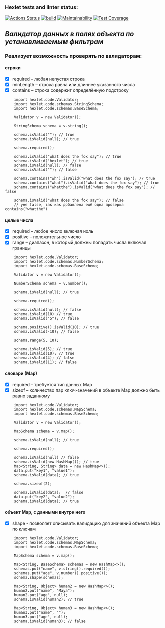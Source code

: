 ### Hexlet tests and linter status:
[![Actions Status](https://github.com/VovaTyan/java-project-78/workflows/hexlet-check/badge.svg)](https://github.com/VovaTyan/java-project-78/actions)
[![build](https://github.com/VovaTyan/java-project-78/actions/workflows/build.yml/badge.svg)](https://github.com/VovaTyan/java-project-78/actions/workflows/build.yml)
[![Maintainability](https://api.codeclimate.com/v1/badges/75d0898d7a977e745c96/maintainability)](https://codeclimate.com/github/VovaTyan/java-project-78/maintainability)
[![Test Coverage](https://api.codeclimate.com/v1/badges/75d0898d7a977e745c96/test_coverage)](https://codeclimate.com/github/VovaTyan/java-project-78/test_coverage)
## *Валидатор данных в полях объекта по устанавливаемым фильтрам* ##
### Реализует возможность проверять по валидаторам: ###
#### строки ####

- [X] required – любая непустая строка
- [X] minLength – строка равна или длиннее указанного числа
- [X] contains – строка содержит определённую подстроку

```
    import hexlet.code.Validator;
    import hexlet.code.schemas.StringSchema;
    import hexlet.code.schemas.BaseSchema;

    Validator v = new Validator();

    StringSchema schema = v.string();

    schema.isValid(""); // true
    schema.isValid(null); // true

    schema.required();

    schema.isValid("what does the fox say"); // true
    schema.isValid("hexlet"); // true
    schema.isValid(null); // false
    schema.isValid(""); // false

    schema.contains("wh").isValid("what does the fox say"); // true
    schema.contains("what").isValid("what does the fox say"); // true
    schema.contains("whatthe").isValid("what does the fox say"); // false

    schema.isValid("what does the fox say"); // false
    // уже false, так как добавлена ещё одна проверка contains("whatthe")
```

#### целые числа ####

- [X] required – любое число включая ноль
- [X] positive – положительное число
- [X] range – диапазон, в который должны попадать числа включая границы

```
    import hexlet.code.Validator;
    import hexlet.code.schemas.NumberSchema;
    import hexlet.code.schemas.BaseSchema;

    Validator v = new Validator();

    NumberSchema schema = v.number();

    schema.isValid(null); // true

    schema.required();

    schema.isValid(null); // false
    schema.isValid(10) // true
    schema.isValid("5"); // false

    schema.positive().isValid(10); // true
    schema.isValid(-10); // false

    schema.range(5, 10);

    schema.isValid(5); // true
    schema.isValid(10); // true
    schema.isValid(4); // false
    schema.isValid(11); // false
```

#### словари (Мар) ####

- [X] required – требуется тип данных Map
- [X] sizeof – количество пар ключ-значений в объекте Map должно быть равно заданному

```
    import hexlet.code.Validator;
    import hexlet.code.schemas.MapSchema;
    import hexlet.code.schemas.BaseSchema;

    Validator v = new Validator();

    MapSchema schema = v.map();

    schema.isValid(null); // true

    schema.required();

    schema.isValid(null) // false
    schema.isValid(new HashMap()); // true
    Map<String, String> data = new HashMap<>();
    data.put("key1", "value1");
    schema.isValid(data); // true

    schema.sizeof(2);

    schema.isValid(data);  // false
    data.put("key2", "value2");
    schema.isValid(data); // true
```

#### объект Map, c данными внутри него ####

- [X] shape - позволяет описывать валидацию для значений объекта Map по ключам

```
    import hexlet.code.Validator;
    import hexlet.code.schemas.MapSchema;
    import hexlet.code.schemas.BaseSchema;

    MapSchema schema = v.map();

    Map<String, BaseSchema> schemas = new HashMap<>();
    schemas.put("name", v.string().required());
    schemas.put("age", v.number().positive());
    schema.shape(schemas);

    Map<String, Object> human2 = new HashMap<>();
    human2.put("name", "Maya");
    human2.put("age", null);
    schema.isValid(human2); // true

    Map<String, Object> human3 = new HashMap<>();
    human3.put("name", "");
    human3.put("age", null);
    schema.isValid(human3); // false
```

